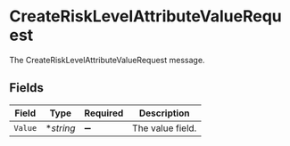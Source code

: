 # CreateRiskLevelAttributeValueRequest

The CreateRiskLevelAttributeValueRequest message.


## Fields

| Field              | Type               | Required           | Description        |
| ------------------ | ------------------ | ------------------ | ------------------ |
| `Value`            | **string*          | :heavy_minus_sign: | The value field.   |